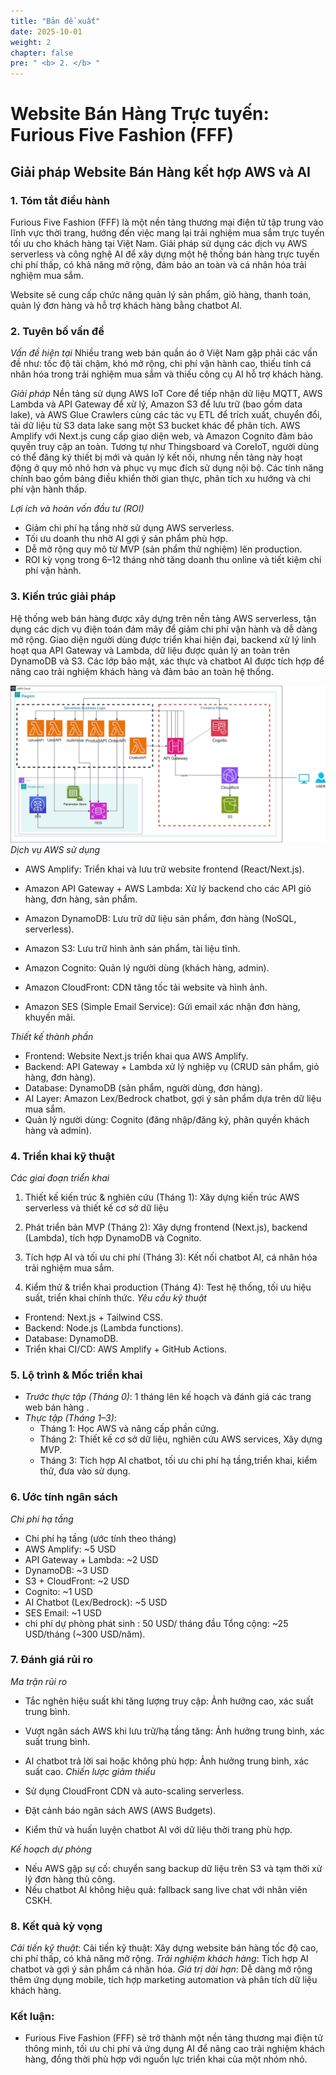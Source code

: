 ```yaml
---
title: "Bản đề xuất"
date: 2025-10-01
weight: 2
chapter: false
pre: " <b> 2. </b> "
---
```



# Website Bán Hàng Trực tuyến: Furious Five Fashion (FFF)

## Giải pháp Website Bán Hàng kết hợp AWS và AI

### 1. Tóm tắt điều hành

Furious Five Fashion (FFF) là một nền tảng thương mại điện tử tập trung vào lĩnh vực thời trang, hướng đến việc mang lại trải nghiệm mua sắm trực tuyến tối ưu cho khách hàng tại Việt Nam. Giải pháp sử dụng các dịch vụ AWS serverless và công nghệ AI để xây dựng một hệ thống bán hàng trực tuyến chi phí thấp, có khả năng mở rộng, đảm bảo an toàn và cá nhân hóa trải nghiệm mua sắm.

Website sẽ cung cấp chức năng quản lý sản phẩm, giỏ hàng, thanh toán, quản lý đơn hàng và hỗ trợ khách hàng bằng chatbot AI. 

### 2. Tuyên bố vấn đề

*Vấn đề hiện tại*
Nhiều trang web bán quần áo ở Việt Nam gặp phải các vấn đề như: tốc độ tải chậm, khó mở rộng, chi phí vận hành cao, thiếu tính cá nhân hóa trong trải nghiệm mua sắm và thiếu công cụ AI hỗ trợ khách hàng.

*Giải pháp*
Nền tảng sử dụng AWS IoT Core để tiếp nhận dữ liệu MQTT, AWS Lambda và API Gateway để xử lý, Amazon S3 để lưu trữ (bao gồm data lake), và AWS Glue Crawlers cùng các tác vụ ETL để trích xuất, chuyển đổi, tải dữ liệu từ S3 data lake sang một S3 bucket khác để phân tích. AWS Amplify với Next.js cung cấp giao diện web, và Amazon Cognito đảm bảo quyền truy cập an toàn. Tương tự như Thingsboard và CoreIoT, người dùng có thể đăng ký thiết bị mới và quản lý kết nối, nhưng nền tảng này hoạt động ở quy mô nhỏ hơn và phục vụ mục đích sử dụng nội bộ. Các tính năng chính bao gồm bảng điều khiển thời gian thực, phân tích xu hướng và chi phí vận hành thấp.

*Lợi ích và hoàn vốn đầu tư (ROI)*
* Giảm chi phí hạ tầng nhờ sử dụng AWS serverless.
* Tối ưu doanh thu nhờ AI gợi ý sản phẩm phù hợp.
* Dễ mở rộng quy mô từ MVP (sản phẩm thử nghiệm) lên production.
* ROI kỳ vọng trong 6–12 tháng nhờ tăng doanh thu online và tiết kiệm chi phí vận hành.

### 3. Kiến trúc giải pháp
Hệ thống web bán hàng được xây dựng trên nền tảng AWS serverless, tận dụng các dịch vụ điện toán đám mây để giảm chi phí vận hành và dễ dàng mở rộng. Giao diện người dùng được triển khai hiện đại, backend xử lý linh hoạt qua API Gateway và Lambda, dữ liệu được quản lý an toàn trên DynamoDB và S3. Các lớp bảo mật, xác thực và chatbot AI được tích hợp để nâng cao trải nghiệm khách hàng và đảm bảo an toàn hệ thống.

![E-commerce Website Solution ](/images/2-Proposal/proposal.jpg)
*Dịch vụ AWS sử dụng*

- AWS Amplify: Triển khai và lưu trữ website frontend (React/Next.js).
- Amazon API Gateway + AWS Lambda: Xử lý backend cho các API giỏ hàng, đơn hàng, sản phẩm.
- Amazon DynamoDB: Lưu trữ dữ liệu sản phẩm, đơn hàng (NoSQL, serverless).
- Amazon S3: Lưu trữ hình ảnh sản phẩm, tài liệu tĩnh.
- Amazon Cognito: Quản lý người dùng (khách hàng, admin).
- Amazon CloudFront: CDN tăng tốc tải website và hình ảnh.

- Amazon SES (Simple Email Service): Gửi email xác nhận đơn hàng, khuyến mãi.

*Thiết kế thành phần*

- Frontend: Website Next.js triển khai qua AWS Amplify.
- Backend: API Gateway + Lambda xử lý nghiệp vụ (CRUD sản phẩm, giỏ hàng, đơn hàng).
- Database: DynamoDB (sản phẩm, người dùng, đơn hàng).
- AI Layer: Amazon Lex/Bedrock chatbot, gợi ý sản phẩm dựa trên dữ liệu mua sắm.
- Quản lý người dùng: Cognito (đăng nhập/đăng ký, phân quyền khách hàng và admin).

### 4. Triển khai kỹ thuật

*Các giai đoạn triển khai*

1. Thiết kế kiến trúc & nghiên cứu (Tháng 1): Xây dựng kiến trúc AWS serverless và thiết kế cơ sở dữ liệu
 
2. Phát triển bản MVP (Tháng 2): Xây dựng frontend (Next.js), backend (Lambda), tích hợp DynamoDB và Cognito.

3. Tích hợp AI và tối ưu chi phí (Tháng 3): Kết nối chatbot AI, cá nhân hóa trải nghiệm mua sắm.
   
4. Kiểm thử & triển khai production (Tháng 4): Test hệ thống, tối ưu hiệu suất, triển khai chính thức.
*Yêu cầu kỹ thuật*

- Frontend: Next.js + Tailwind CSS.
- Backend: Node.js (Lambda functions).
- Database: DynamoDB.
- Triển khai CI/CD: AWS Amplify + GitHub Actions.

### 5. Lộ trình & Mốc triển khai

- *Trước thực tập (Tháng 0)*: 1 tháng lên kế hoạch và đánh giá các trang web bán hàng .
- *Thực tập (Tháng 1–3)*:
  - Tháng 1: Học AWS và nâng cấp phần cứng.
  - Tháng 2: Thiết kế cơ sở dữ liệu, nghiên cứu AWS services, Xây dựng MVP.
  - Tháng 3: Tích hợp AI chatbot, tối ưu chi phí hạ tầng,triển khai, kiểm thử, đưa vào sử dụng.


### 6. Ước tính ngân sách



*Chi phí hạ tầng*
- Chi phí hạ tầng (ước tính theo tháng)
- AWS Amplify: ~5 USD
- API Gateway + Lambda: ~2 USD
- DynamoDB: ~3 USD
- S3 + CloudFront: ~2 USD
- Cognito: ~1 USD
- AI Chatbot (Lex/Bedrock): ~5 USD
- SES Email: ~1 USD
- chi phí dự phòng  phát sinh : 50 USD/ tháng đầu
Tổng cộng: ~25 USD/tháng (~300 USD/năm).

### 7. Đánh giá rủi ro

*Ma trận rủi ro*

- Tắc nghẽn hiệu suất khi tăng lượng truy cập: Ảnh hưởng cao, xác suất trung bình.
- Vượt ngân sách AWS khi lưu trữ/hạ tầng tăng: Ảnh hưởng trung bình, xác suất trung bình.
- AI chatbot trả lời sai hoặc không phù hợp: Ảnh hưởng trung bình, xác suất cao.
*Chiến lược giảm thiểu*

- Sử dụng CloudFront CDN và auto-scaling serverless.
- Đặt cảnh báo ngân sách AWS (AWS Budgets).
- Kiểm thử và huấn luyện chatbot AI với dữ liệu thời trang phù hợp.

*Kế hoạch dự phòng*

- Nếu AWS gặp sự cố: chuyển sang backup dữ liệu trên S3 và tạm thời xử lý đơn hàng thủ công.
- Nếu chatbot AI không hiệu quả: fallback sang live chat với nhân viên CSKH.
  
### 8. Kết quả kỳ vọng

*Cải tiến kỹ thuật*: Cải tiến kỹ thuật: Xây dựng website bán hàng tốc độ cao, chi phí thấp, có khả năng mở rộng.
*Trải nghiệm khách hàng*: Tích hợp AI chatbot và gợi ý sản phẩm cá nhân hóa.
*Giá trị dài hạn*: Dễ dàng mở rộng thêm ứng dụng mobile, tích hợp marketing automation và phân tích dữ liệu khách hàng.

### Kết luận:
- Furious Five Fashion (FFF) sẽ trở thành một nền tảng thương mại điện tử thông minh, tối ưu chi phí và ứng dụng AI để nâng cao trải nghiệm khách hàng, đồng thời phù hợp với nguồn lực triển khai của một nhóm nhỏ.